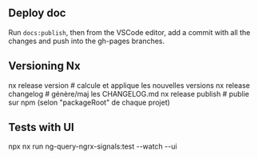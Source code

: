 ## Deploy doc

Run `docs:publish`, then from the VSCode editor, add a commit with all the changes and push into the gh-pages branches.

## Versioning Nx

nx release version # calcule et applique les nouvelles versions
nx release changelog # génère/maj les CHANGELOG.md
nx release publish # publie sur npm (selon "packageRoot" de chaque projet)

## Tests with UI

npx nx run ng-query-ngrx-signals:test --watch --ui
